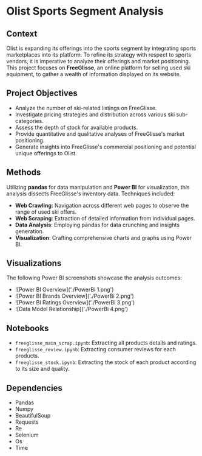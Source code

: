 # Olist Sports Segment Analysis

## Context

Olist is expanding its offerings into the sports segment by integrating sports marketplaces into its platform. To refine its strategy with respect to sports vendors, it is imperative to analyze their offerings and market positioning. This project focuses on **FreeGlisse**, an online platform for selling used ski equipment, to gather a wealth of information displayed on its website.

## Project Objectives

- Analyze the number of ski-related listings on FreeGlisse.
- Investigate pricing strategies and distribution across various ski sub-categories.
- Assess the depth of stock for available products.
- Provide quantitative and qualitative analyses of FreeGlisse's market positioning.
- Generate insights into FreeGlisse's commercial positioning and potential unique offerings to Olist.

## Methods

Utilizing **pandas** for data manipulation and **Power BI** for visualization, this analysis dissects FreeGlisse's inventory data. Techniques included:

- **Web Crawling**: Navigation across different web pages to observe the range of used ski offers.
- **Web Scraping**: Extraction of detailed information from individual pages.
- **Data Analysis**: Employing pandas for data crunching and insights generation.
- **Visualization**: Crafting comprehensive charts and graphs using Power BI.


## Visualizations

The following Power BI screenshots showcase the analysis outcomes:
- ![Power BI Overview]('./PowerBi 1.png')
- ![Power BI Brands Overview]('./PowerBi 2.png')
- ![Power BI Ratings Overview]('./PowerBi 3.png')
- ![Data Model Relationship]('./PowerBi 4.png')


## Notebooks

- `freeglisse_main_scrap.ipynb`: Extracting all products details and ratings.
- `freeglisse_review.ipynb`: Extracting consumer reviews for each products.
- `freeglisse_stock.ipynb`: Extracting the stock of each product according to its size and quality.


## Dependencies

- Pandas
- Numpy 
- BeautifulSoup
- Requests
- Re
- Selenium
- Os
- Time


